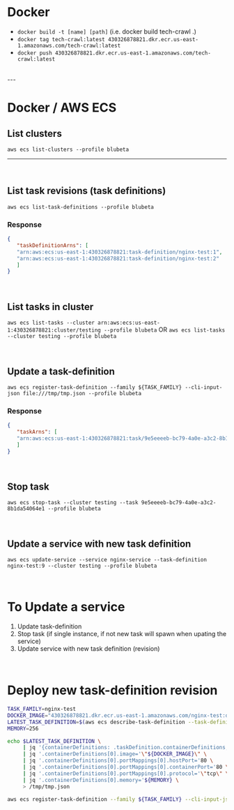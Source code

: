 # Docker

* `docker build -t [name] [path]` (i.e. docker build tech-crawl .)
* `docker tag tech-crawl:latest 430326878821.dkr.ecr.us-east-1.amazonaws.com/tech-crawl:latest`
* `docker push 430326878821.dkr.ecr.us-east-1.amazonaws.com/tech-crawl:latest`

<br>
---
<br>

# Docker / AWS ECS

## List clusters
`aws ecs list-clusters --profile blubeta`

---
<br>

## List task revisions (task definitions)
`aws ecs list-task-definitions --profile blubeta`

### Response 
```json
{
   "taskDefinitionArns": [
   "arn:aws:ecs:us-east-1:430326878821:task-definition/nginx-test:1",
   "arn:aws:ecs:us-east-1:430326878821:task-definition/nginx-test:2"
   ]
}
```

<br>

## List tasks in cluster
`aws ecs list-tasks --cluster arn:aws:ecs:us-east-1:430326878821:cluster/testing --profile blubeta`
OR
`aws ecs list-tasks --cluster testing --profile blubeta`

<br>

## Update a task-definition
`aws ecs register-task-definition --family ${TASK_FAMILY} --cli-input-json file:///tmp/tmp.json --profile blubeta`

### Response
```json
{
   "taskArns": [
   "arn:aws:ecs:us-east-1:430326878821:task/9e5eeeeb-bc79-4a0e-a3c2-8b1da54064e1"
   ]
}
```

<br>

## Stop task
`aws ecs stop-task --cluster testing --task 9e5eeeeb-bc79-4a0e-a3c2-8b1da54064e1 --profile blubeta`

<br>

## Update a service with new task definition
`aws ecs update-service --service nginx-service --task-definition nginx-test:9 --cluster testing --profile blubeta`

<br>

# To Update a service
1. Update task-definition
2. Stop task (if single instance, if not new task will spawn when upating the service)
3. Update service with new task definition (revision)

<br>

# Deploy new task-definition revision
```bash
TASK_FAMILY=nginx-test
DOCKER_IMAGE="430326878821.dkr.ecr.us-east-1.amazonaws.com/nginx-test:develop"
LATEST_TASK_DEFINITION=$(aws ecs describe-task-definition --task-definition ${TASK_FAMILY} --profile blubeta)
MEMORY=256

echo $LATEST_TASK_DEFINITION \
     | jq '{containerDefinitions: .taskDefinition.containerDefinitions, volumes: .taskDefinition.volumes}' \
     | jq '.containerDefinitions[0].image='\"${DOCKER_IMAGE}\" \
     | jq '.containerDefinitions[0].portMappings[0].hostPort='80 \
     | jq '.containerDefinitions[0].portMappings[0].containerPort='80 \
     | jq '.containerDefinitions[0].portMappings[0].protocol='\"tcp\" \
     | jq '.containerDefinitions[0].memory='${MEMORY} \
     > /tmp/tmp.json

aws ecs register-task-definition --family ${TASK_FAMILY} --cli-input-json file:///tmp/tmp.json --profile blubeta
```
